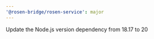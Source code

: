 ```yaml
---
'@rosen-bridge/rosen-service': major
---
```


Update the Node.js version dependency from 18.17 to 20
